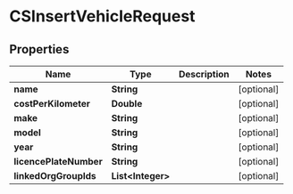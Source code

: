 
# CSInsertVehicleRequest

## Properties
Name | Type | Description | Notes
------------ | ------------- | ------------- | -------------
**name** | **String** |  |  [optional]
**costPerKilometer** | **Double** |  |  [optional]
**make** | **String** |  |  [optional]
**model** | **String** |  |  [optional]
**year** | **String** |  |  [optional]
**licencePlateNumber** | **String** |  |  [optional]
**linkedOrgGroupIds** | **List&lt;Integer&gt;** |  |  [optional]



